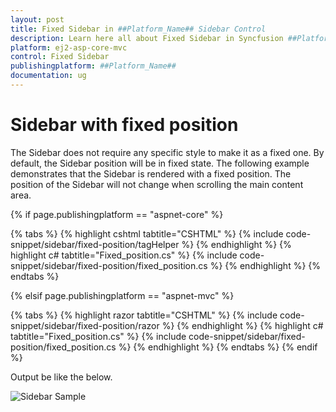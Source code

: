 ```yaml
---
layout: post
title: Fixed Sidebar in ##Platform_Name## Sidebar Control
description: Learn here all about Fixed Sidebar in Syncfusion ##Platform_Name## Sidebar control of Syncfusion Essential JS 2 and more.
platform: ej2-asp-core-mvc
control: Fixed Sidebar
publishingplatform: ##Platform_Name##
documentation: ug
---
```



# Sidebar with fixed position

The Sidebar does not require any specific style to make it as a fixed one. By default, the Sidebar position will be in fixed state. The following example demonstrates that the Sidebar is rendered with a fixed position. The position of the Sidebar will not change when scrolling the main content area.

{% if page.publishingplatform == "aspnet-core" %}

{% tabs %}
{% highlight cshtml tabtitle="CSHTML" %}
{% include code-snippet/sidebar/fixed-position/tagHelper %}
{% endhighlight %}
{% highlight c# tabtitle="Fixed_position.cs" %}
{% include code-snippet/sidebar/fixed-position/fixed_position.cs %}
{% endhighlight %}
{% endtabs %}

{% elsif page.publishingplatform == "aspnet-mvc" %}

{% tabs %}
{% highlight razor tabtitle="CSHTML" %}
{% include code-snippet/sidebar/fixed-position/razor %}
{% endhighlight %}
{% highlight c# tabtitle="Fixed_position.cs" %}
{% include code-snippet/sidebar/fixed-position/fixed_position.cs %}
{% endhighlight %}
{% endtabs %}
{% endif %}



Output be like the below.

![Sidebar Sample](../images/fixed_position.png)
